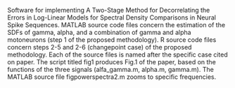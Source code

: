 Software for implementing A Two-Stage Method for Decorrelating the Errors in  Log-Linear Models for Spectral Density Comparisons in Neural Spike Sequences. MATLAB source code files concern
the estimation of the SDFs of gamma, alpha, and a combination of gamma and alpha motoneurons (step 1 of the proposed methodology). R source code files concern steps 2-5 and 2-6 (changepoint case) of the proposed methodology. Each of the source files is named after the specific case cited on paper. The script titled fig1 produces Fig.1 of the paper, based on the functions of the three signals (alfa_gamma.m, alpha.m, gamma.m). The MATLAB source file figpowerspectra2.m zooms to specific frequencies. 
